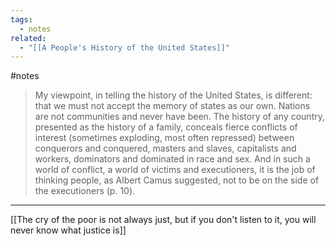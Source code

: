 ```yaml
---
tags:
  - notes
related:
  - "[[A People's History of the United States]]"
---
```

#notes 

>My viewpoint, in telling the history of the United States, is different: that we must not accept the memory of states as our own. Nations are not communities and never have been. The history of any country, presented as the history of a family, conceals fierce conflicts of interest (sometimes exploding, most often repressed) between conquerors and conquered, masters and slaves, capitalists and workers, dominators and dominated in race and sex. And in such a world of conflict, a world of victims and executioners, it is the job of thinking people, as Albert Camus suggested, not to be on the side of the executioners (p. 10).

___

[[The cry of the poor is not always just, but if you don't listen to it, you will never know what justice is]]